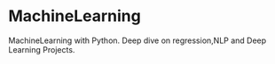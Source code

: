 # MachineLearning
MachineLearning with Python. Deep dive on regression,NLP and Deep Learning Projects.
